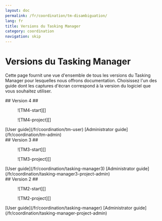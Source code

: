 ```yaml
---
layout: doc
permalink: /fr/coordination/tm-disambiguation/
lang: fr
title: Versions du Tasking Manager
category: coordination
navigation: skip
---
```


Versions du Tasking Manager
============

Cette page fournit une vue d'ensemble de tous les versions du Tasking Manager pour lesquelles nous offrons documentation. Choisissez l'un des guide dont les captures d'écran correspond à la version du logiciel que vous souhaitez utiliser.

<div class='disambiguation-version' markdown="1">
## Version 4 ##

<figure markdown="1">
![TM4-start][]
</figure>
<figure markdown="1">
![TM4-project][]
</figure>

<div class='disambiguation-link' markdown="1">
[User guide](/fr/coordination/tm-user) [Administrator guide](/fr/coordination/tm-admin)
</div>
</div>

<div class='disambiguation-version' markdown="1">
## Version 3 ##

<figure markdown="1">
![TM3-start][]
</figure>
<figure markdown="1">
![TM3-project][]
</figure>

<div class='disambiguation-link' markdown="1">
[User guide](/fr/coordination/tasking-manager3) [Administrator guide](/fr/coordination/tasking-manager3-project-admin)
</div>
</div>


<div class='disambiguation-version' markdown="1">
## Version 2 ##

<figure markdown="1">
![TM2-start][]
</figure>
<figure markdown="1">
![TM2-project][]
</figure>

<div class='disambiguation-link' markdown="1">
[User guide](/fr/coordination/tasking-manager) [Administrator guide](/fr/coordination/tasking-manager-project-admin)
</div>
</div>


[TM2-start]: /images/coordination/tasking_manager_image01.png
[TM2-project]: /images/coordination/tasking_manager_image04.png
[TM3-start]: /images/coordination/tm3-start.png
[TM3-project]: /images/coordination/tm3-project.png
[TM4-start]: /images/coordination/tm4-start.png
[TM4-project]: /images/coordination/tm4-project.png
